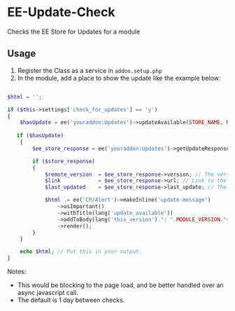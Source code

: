 # EE-Update-Check

Checks the EE Store for Updates for a module

## Usage

1. Register the Class as a service in `addon.setup.php`
2. In the module, add a place to show the update like the example below:

```php

$html = '';

if ($this->settings['check_for_updates'] == 'y')
{
    $hasUpdate = ee('youraddon:Updates')->updateAvailable(STORE_NAME, MODULE_VERSION);
   
   if ($hasUpdate)
    {
        $ee_store_response = ee('youraddon:Updates')->getUpdateResponse(STORE_NAME);

        if ($store_response)
        {
            $remote_version  = $ee_store_response->version; // The version on the add-on store.  Should be the same or higher.
            $link            = $ee_store_response->url; // Link to the EE Addon Store's Module page.
            $last_updated    = $ee_store_response->last_update; // The late update date set in the EE Store's backend.

            $html .= ee('CP/Alert')->makeInline('update-message')
                ->asImportant()
                ->withTitle(lang('update_available'))
                ->addToBody(lang('this_version').": ".MODULE_VERSION."<br />".lang('store').": ".$remote_version.", last updated ".$last_updated.". <br /><a href='".$link."' alt='EE Store Link' target='_new'>Visit the EE Store</a>")
                ->render();
        }
    }

    echo $html; // Put this in your output.
}
```

Notes:

- This would be blocking to the page load, and be better handled over an async javascript call.
- The default is 1 day between checks.
